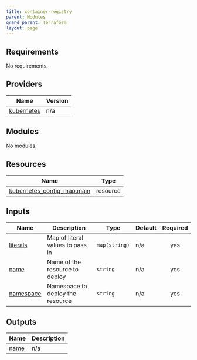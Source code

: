 ```yaml
---
title: container-registry
parent: Modules
grand_parent: Terraform
layout: page
---
```


<!-- BEGIN_TF_DOCS -->
## Requirements

No requirements.

## Providers

| Name | Version |
|------|---------|
| <a name="provider_kubernetes"></a> [kubernetes](#provider\_kubernetes) | n/a |

## Modules

No modules.

## Resources

| Name | Type |
|------|------|
| [kubernetes_config_map.main](https://registry.terraform.io/providers/hashicorp/kubernetes/latest/docs/resources/config_map) | resource |

## Inputs

| Name | Description | Type | Default | Required |
|------|-------------|------|---------|:--------:|
| <a name="input_literals"></a> [literals](#input\_literals) | Map of literal values to pass in | `map(string)` | n/a | yes |
| <a name="input_name"></a> [name](#input\_name) | Name of the resource to deploy | `string` | n/a | yes |
| <a name="input_namespace"></a> [namespace](#input\_namespace) | Namespace to deploy the resource | `string` | n/a | yes |

## Outputs

| Name | Description |
|------|-------------|
| <a name="output_name"></a> [name](#output\_name) | n/a |
<!-- END_TF_DOCS -->